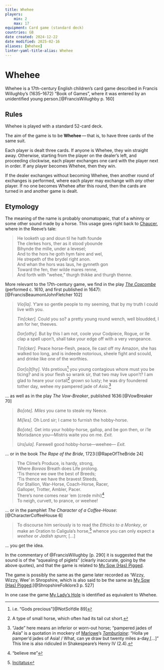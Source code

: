 ```yaml
---
title: Whehee
players:
    min: 2
    max: 17
equipment: Card game (standard deck)
countries: GB
date created: 2024-12-22
date modified: 2025-02-16
aliases: [Whehee]
linter-yaml-title-alias: Whehee
---
```

# Whehee

Whehee is a 17th-century English children’s card game described in Francis Willughby’s (1635–1672) “Book of Games”, where it was entered by an unidentified young person.[@FrancisWillughby p. 160]

## Rules

Whehee is played with a standard 52-card deck.

The aim of the game is to be **Whehee** — that is, to have three cards of the same suit.

Each player is dealt three cards. If anyone is Whehee, they win straight away.  Otherwise, starting from the player on the dealer’s left, and proceeding clockwise, each player exchanges one card with the player next in order. If any player becomes Whehee, then they win.

If the dealer exchanges without becoming Whehee, then another round of exchanges is performed, where each player may exchange with _any_ other player. If no one becomes Whehee after this round, then the cards are turned in and another game is dealt.

## Etymology

The meaning of the name is probably onomatopœic, that of a whinny or some other sound made by a horse. This usage goes right back to [Chaucer](https://en.wikipedia.org/wiki/Geoffrey_Chaucer), where in the Reeve’s tale:

> He looketh up and doun til he hath founde<br/>
> The clerkes hors, ther as it stood ybounde<br/>
> Bihynde the mille, under a levesel;<br/>
> And to the hors he goth hym faire and wel,<br/>
> He strepeth of the brydel right anon.<br/>
> And whan the hors was laus, he gynneth gon<br/>
> Toward the fen, ther wilde mares renne,<br/>
> And forth with “wehee,” thurgh thikke and thurgh thenne.

More relevant to the 17th-century game, we find in the play [<cite>The Coxcombe</cite>](https://en.wikipedia.org/wiki/The_Coxcomb) (performed <abbr>c.</abbr> 1610, and first published in 1647):[@FrancisBeaumontJohnFletcher 102]

> _Vio[la]._ Y’are so gentle people to my seeming, that by my truth I could live with you.
> 
> _Tin[cker]._ Could you so? a pretty young round wench, well bloudded, I am for her, theeves.
>
> _Dor[othy]._ But by this I am not, coole your Codpiece, Rogue, or Ile clap a spell upon’t, shall take your edge off with a very vengeance.
>
> _Tin[cker]._ Peace horse-flesh, peace, Ile cast off my Amazon, she has walked too long, and is indeede notorious, sheele fight and scould, and drinke like one of the worthies.
>
> _Dor[o]t[hy]._ Vds pretious[^fn0] you young contagious whore must you be ticing? and is your flesh so wrank sir, that two may live upon’t? I am glad to heare your cortall[^fn1] grown so lusty; he was dry foundered tother day, wehee my pampered jade of _Asia_.[^jade]

[^fn0]: i.e. “Gods precious”[@NotSoYdle 89]

[^fn1]: A type of small horse, which often had its tail cut short.

[^jade]: “Jade” here means an inferior or worn-out horse; “pampered jades of Asia” is a quotation in mockery of [Marlowe](https://en.wikipedia.org/wiki/Christopher_Marlowe)’s [<cite>Tamburlaine</cite>](https://en.wikipedia.org/wiki/Tamburlaine): “Holla ye pamper’d jades of Asia! / What, can ye draw but twenty miles a-day,[…]” This line is also ridiculed in Shakespeare’s Henry IV (2.4).

… as well as in the play <cite>The Vow-Breaker</cite>, published 1636:[@VowBreaker 70]

> _Bo[ote]._ _Miles_ you came to steale my Neece.
>
> _Mi[les]._ Oh Lord sir; I came to furnish the hobby-horse.
>
> _Bo[ote]._ Get into your hobby-horse, gallop, and be gon then, or i’le Morisdance you—Mistris waite you on me. _Exit._
>
> _Urs[ula]._ Farewell good hobby-horse—weehee— _Exit._

... or in the book <cite>The Rape of the Bride</cite>, 1723:[@RapeOfTheBride 24]

> The Clime’s Produce, is hardy, strong,<br/>
> Where _Boreas_ Breath does Life prolong.<br/>
> ’Tis thence we owe the best of Breeds;<br/>
> ’Tis thence we have the bravest Steeds,<br/>
> For Stallion, War-Horse, Coach-Horse, Racer,<br/>
> Galloper, Trotter, Ambler, Pacer.<br/>
> There’s none comes near ’em (<span lang="la">crede mihi</span>)[^fn2]<br/>
> To neigh, curvett, to prance, or weehee!

[^fn2]: “believe me”

... or in the pamphlet <cite>The Character of a Coffee-House</cite>:[@CharacterCoffeeHouse 6]

> To discourse him seriously is to read the _Ethicks to a Monkey_, or make an Oration to Caligula’s horse,[^fn3] whence you can only expect a _weehee_ or _Jadish spurn_; […]

[^fn3]: [Incitatus](https://en.wikipedia.org/wiki/Incitatus)

... you get the idea.

In the commentary of @FrancisWillughby [p. 290] it is suggested that the sound is of the “squealing of piglets” (clearly inaccurate, going by the above quotes), and that the game is related to [My Sow (Has) Pigged](games/my-sow-pigged/my-sow-pigged.md).

The game is possibly the same as the game later recorded as ‘Wizzy, Wizzy, Wee’ in Shropshire, which is also said to be the same as [My Sow (Has) Pigged](games/my-sow-pigged/my-sow-pigged.md).[@ShropshireFolklore3 p. 527]

In one case the game [My Lady’s Hole](games/my-ladys-hole/my-ladys-hole.md) is identified as equivalent to Whehee.
